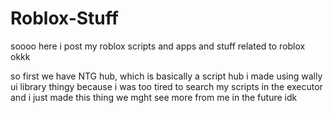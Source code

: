 # Roblox-Stuff
soooo here i post my roblox scripts and apps and stuff related to roblox okkk

so first we have NTG hub, which is basically a script hub i made using wally ui library thingy because i was too tired to search my scripts in the executor and i just made this thing
we mght see more from me in the future idk
